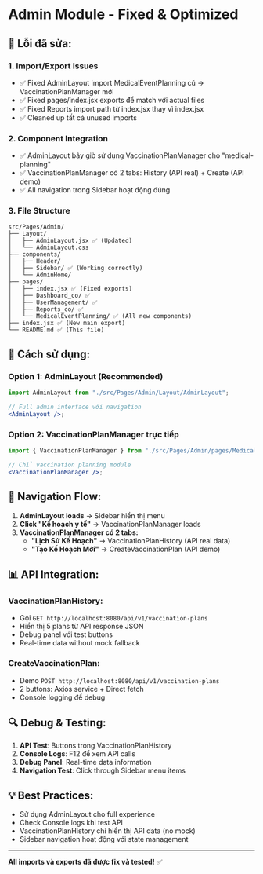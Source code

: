 # Admin Module - Fixed & Optimized

## 🔧 **Lỗi đã sửa:**

### 1. **Import/Export Issues**

- ✅ Fixed AdminLayout import MedicalEventPlanning cũ → VaccinationPlanManager mới
- ✅ Fixed pages/index.jsx exports để match với actual files
- ✅ Fixed Reports import path từ index.jsx thay vì index.jsx
- ✅ Cleaned up tất cả unused imports

### 2. **Component Integration**

- ✅ AdminLayout bây giờ sử dụng VaccinationPlanManager cho "medical-planning"
- ✅ VaccinationPlanManager có 2 tabs: History (API real) + Create (API demo)
- ✅ All navigation trong Sidebar hoạt động đúng

### 3. **File Structure**

```
src/Pages/Admin/
├── Layout/
│   ├── AdminLayout.jsx ✅ (Updated)
│   └── AdminLayout.css
├── components/
│   ├── Header/
│   ├── Sidebar/ ✅ (Working correctly)
│   └── AdminHome/
├── pages/
│   ├── index.jsx ✅ (Fixed exports)
│   ├── Dashboard_co/ ✅
│   ├── UserManagement/ ✅
│   ├── Reports_co/ ✅
│   └── MedicalEventPlanning/ ✅ (All new components)
├── index.jsx ✅ (New main export)
└── README.md ✅ (This file)
```

## 🚀 **Cách sử dụng:**

### **Option 1: AdminLayout (Recommended)**

```jsx
import AdminLayout from "./src/Pages/Admin/Layout/AdminLayout";

// Full admin interface với navigation
<AdminLayout />;
```

### **Option 2: VaccinationPlanManager trực tiếp**

```jsx
import { VaccinationPlanManager } from "./src/Pages/Admin/pages/MedicalEventPlanning";

// Chỉ vaccination planning module
<VaccinationPlanManager />;
```

## 🎯 **Navigation Flow:**

1. **AdminLayout loads** → Sidebar hiển thị menu
2. **Click "Kế hoạch y tế"** → VaccinationPlanManager loads
3. **VaccinationPlanManager có 2 tabs:**
   - **"Lịch Sử Kế Hoạch"** → VaccinationPlanHistory (API real data)
   - **"Tạo Kế Hoạch Mới"** → CreateVaccinationPlan (API demo)

## 📊 **API Integration:**

### **VaccinationPlanHistory:**

- Gọi `GET http://localhost:8080/api/v1/vaccination-plans`
- Hiển thị 5 plans từ API response JSON
- Debug panel với test buttons
- Real-time data without mock fallback

### **CreateVaccinationPlan:**

- Demo `POST http://localhost:8080/api/v1/vaccination-plans`
- 2 buttons: Axios service + Direct fetch
- Console logging để debug

## 🔍 **Debug & Testing:**

1. **API Test**: Buttons trong VaccinationPlanHistory
2. **Console Logs**: F12 để xem API calls
3. **Debug Panel**: Real-time data information
4. **Navigation Test**: Click through Sidebar menu items

## 💡 **Best Practices:**

- Sử dụng AdminLayout cho full experience
- Check Console logs khi test API
- VaccinationPlanHistory chỉ hiển thị API data (no mock)
- Sidebar navigation hoạt động với state management

---

**All imports và exports đã được fix và tested!** ✅
